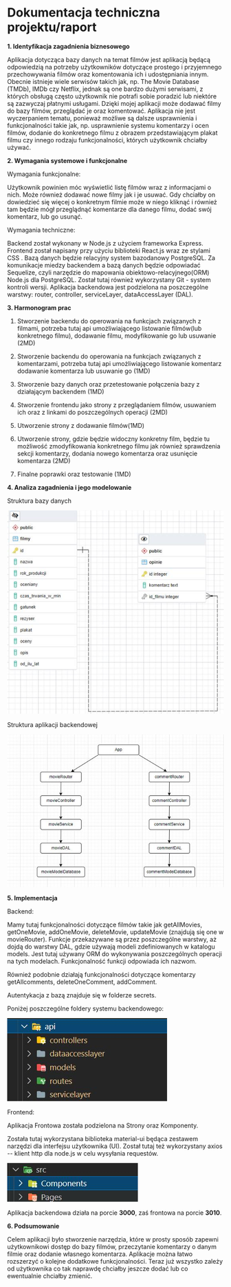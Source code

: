  # Dokumentacja techniczna projektu/raport 
 **1. Identyfikacja zagadnienia biznesowego**

 Aplikacja dotycząca bazy danych na temat filmów jest aplikacją będącą
 odpowiedzią na potrzeby użytkowników dotyczące prostego i przyjemnego
 przechowywania filmów oraz komentowania ich i udostępniania innym.
 Obecnie istnieje wiele serwisów takich jak, np. The Movie Database
 (TMDb), IMDb czy Netflix, jednak są one bardzo dużymi serwisami, z
 których obsługą często użytkownik nie potrafi sobie poradzić lub
 niektóre są zazwyczaj płatnymi usługami. Dzięki mojej aplikacji może
 dodawać filmy do bazy filmów, przeglądać je oraz komentować. Aplikacja
 nie jest wyczerpaniem tematu, ponieważ możliwe są dalsze usprawnienia
 i funkcjonalności takie jak, np. usprawnienie systemu komentarzy i
 ocen filmów, dodanie do konkretnego filmu z obrazem przedstawiającym
 plakat filmu czy innego rodzaju funkcjonalności, których użytkownik
 chciałby używać.

 **2. Wymagania systemowe i funkcjonalne**

 Wymagania funkcjonalne:

 Użytkownik powinien móc wyświetlić listę filmów wraz z informacjami o
 nich. Może również dodawać nowe filmy jak i je usuwać. Gdy chciałby on
 dowiedzieć się więcej o konkretnym filmie może w niego kliknąć i
 również tam będzie mógł przeglądnąć komentarze dla danego filmu, dodać
 swój komentarz, lub go usunąć.

 Wymagania techniczne:

 Backend został wykonany w Node.js z użyciem frameworka Express.
 Frontend został napisany przy użyciu biblioteki React.js wraz ze
 stylami CSS . Bazą danych będzie relacyjny system bazodanowy
 PostgreSQL. Za komunikacje miedzy backendem a bazą danych będzie
 odpowiadać Sequelize, czyli narzędzie do mapowania
 obiektowo-relacyjnego(ORM) Node.js dla PostgreSQL. Został tutaj
 również wykorzystany Git - system kontroli wersji. Aplikacja
 backendowa jest podzielona na poszczególne warstwy: router,
 controller, serviceLayer, dataAccessLayer (DAL).

 **3. Harmonogram prac**

1)  Stworzenie backendu do operowania na funkcjach związanych z filmami,
    potrzeba tutaj api umożliwiającego listowanie filmów(lub konkretnego
    filmu), dodawanie filmu, modyfikowanie go lub usuwanie (2MD)

2)  Stworzenie backendu do operowania na funkcjach związanych z
    komentarzami, potrzeba tutaj api umożliwiającego listowanie
    komentarz dodawanie komentarza lub usuwanie go (1MD)

3)  Stworzenie bazy danych oraz przetestowanie połączenia bazy z
    działającym backendem (1MD)

4)  Stworzenie frontendu jako strony z przeglądaniem filmów, usuwaniem
    ich oraz z linkami do poszczególnych operacji (2MD)

5)  Utworzenie strony z dodawanie filmów(1MD)

6)  Utworzenie strony, gdzie będzie widoczny konkretny film, będzie tu
    możliwość zmodyfikowania konkretnego filmu jak również sprawdzenia
    sekcji komentarzy, dodania nowego komentarza oraz usunięcie
    komentarza (2MD)

7)  Finalne poprawki oraz testowanie (1MD)

 **4. Analiza zagadnienia i jego modelowanie**

 Struktura bazy danych

![text](images/media/image1.jpeg)

Struktura aplikacji backendowej

![text2](images/media/image2.jpeg)

**5. Implementacja**

Backend:

Mamy tutaj funkcjonalności dotyczące filmów takie jak getAllMovies,
getOneMovie, addOneMovie, deleteMovie, updateMovie (znajdują się one w
movieRouter). Funkcje przekazywane są przez poszczególne warstwy, aż
dojdą do warstwy DAL, gdzie używają modeli zdefiniowanych w katalogu
models. Jest tutaj używany ORM do wykonywania poszczególnych operacji na
tych modelach. Funkcjonalność funkcji odpowiada ich nazwom.

Również podobnie działają funkcjonalności dotyczące komentarzy
getAllcomments, deleteOneComment, addComment.

Autentykacja z bazą znajduje się w folderze secrets.

Poniżej poszczególne foldery systemu backendowego:

![text3](images/media/image3.jpeg)

Frontend:

Aplikacja Frontowa została podzielona na Strony oraz Komponenty.

Została tutaj wykorzystana biblioteka material-ui będąca zestawem
narzędzi dla interfejsu użytkownika (UI). Został tutaj też wykorzystany
axios -- klient http dla node.js w celu wysyłania requestów.

![text4](images/media/image4.jpeg)

Aplikacja backendowa działa na porcie **3000**, zaś frontowa na porcie
**3010**.

**6. Podsumowanie**

Celem aplikacji było stworzenie narzędzia, które w prosty sposób zapewni
użytkownikowi dostęp do bazy filmów, przeczytanie komentarzy o danym
filmie oraz dodanie własnego komentarza. Aplikacje można łatwo
rozszerzyć o kolejne dodatkowe funkcjonalności. Teraz już wszystko
zależy od użytkownika co tak naprawdę chciałby jeszcze dodać lub co
ewentualnie chciałby zmienić.
